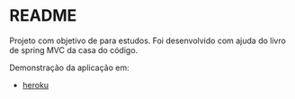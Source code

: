 # README #

Projeto com objetivo de para estudos. Foi desenvolvido com ajuda do livro de spring MVC da casa do código.

Demonstração da aplicação em: 
* [heroku](http://secure-dawn-26554.herokuapp.com/)
